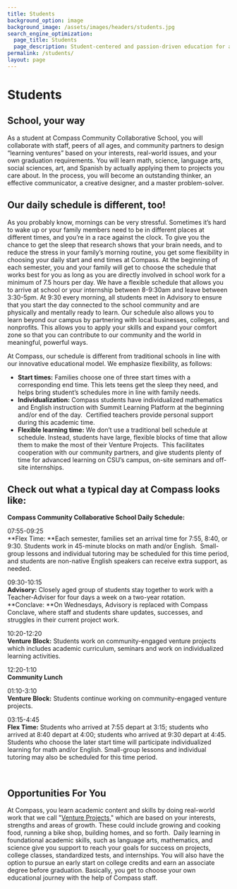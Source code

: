 ```yaml
---
title: Students
background_option: image
background_image: /assets/images/headers/students.jpg
search_engine_optimization:
  page_title: Students
  page_description: Student-centered and passion-driven education for a lifetime.
permalink: /students/
layout: page
---
```


# Students

## School, your way

As a student at Compass Community Collaborative School, you will collaborate with staff, peers of all ages, and community partners to design “learning ventures” based on your interests, real-world issues, and your own graduation requirements. You will learn math, science, language arts, social sciences, art, and Spanish by actually applying them to projects you care about. In the process, you will become an outstanding thinker, an effective communicator, a creative designer, and a master problem-solver.

## Our daily schedule is different, too!

As you probably know, mornings can be very stressful. Sometimes it’s hard to wake up or your family members need to be in different places at different times, and you’re in a race against the clock. To give you the chance to get the sleep that research shows that your brain needs, and to reduce the stress in your family’s morning routine, you get some flexibility in choosing your daily start and end times at Compass. At the beginning of each semester, you and your family will get to choose the schedule that works best for you as long as you are directly involved in school work for a minimum of 7.5 hours per day. We have a flexible schedule that allows you to arrive at school or your internship between 8-9:30am and leave between 3:30-5pm. At 9:30 every morning, all students meet in Advisory to ensure that you start the day connected to the school community and are physically and mentally ready to learn. Our schedule also allows you to learn beyond our campus by partnering with local businesses, colleges, and nonprofits. This allows you to apply your skills and expand your comfort zone so that you can contribute to our community and the world in meaningful, powerful ways.

At Compass, our schedule is different from traditional schools in line with our innovative educational model. We emphasize flexibility, as follows:&nbsp;

* **Start times:** Families choose one of three start times with a corresponding end time. This lets teens get the sleep they need, and helps bring student’s schedules more in line with family needs.
* **Individualization:** Compass students have individualized mathematics and English instruction with Summit Learning Platform at the beginning and/or end of the day.&nbsp; Certified teachers provide personal support during this academic time.
* **Flexible learning time:** We don’t use a traditional bell schedule at schedule. Instead, students have large, flexible blocks of time that allow them to make the most of their Venture Projects.&nbsp; This facilitates cooperation with our community partners, and give students plenty of time for advanced learning on CSU’s campus, on-site seminars and off-site internships.&nbsp;

## Check out what a typical day at Compass looks like:

**Compass Community Collaborative School Daily Schedule:**

07:55-09:25<br>**Flex Time:&nbsp;**Each semester, families set an arrival time for 7:55, 8:40, or 9:30. Students work in 45-minute blocks on math and/or English.&nbsp; Small-group lessons and individual tutoring may be scheduled for this time period, and students are non-native English speakers can receive extra support, as needed.&nbsp;

09:30-10:15<br>**Advisory:** Closely aged group of students stay together to work with a Teacher-Adviser for four days a week on a two-year rotation.<br>**Conclave:&nbsp;**On Wednesdays, Advisory is replaced with Compass Conclave, where staff and students share updates, successes, and struggles in their current project work.

10:20-12:20<br>**Venture Block:** Students work on community-engaged venture projects which includes academic curriculum, seminars and work on individualized learning activities.

12:20-1:10<br>**Community Lunch**

01:10-3:10<br>**Venture Block:** Students continue working on community-engaged venture projects.

03:15-4:45<br>**Flex Time:**&nbsp;Students who arrived at 7:55 depart at 3:15; students who arrived at 8:40 depart at 4:00; students who arrived at 9:30 depart at 4:45. Students who choose the later start time will participate individualized learning for math and/or English. Small-group lessons and individual tutoring may also be scheduled for this time period.

&nbsp;

## Opportunities For You

At Compass, you learn academic content and skills by doing real-world work that we call "[Venture Projects](/venture-projects/)," which are based on your interests, strengths and areas of growth. These could include growing and cooking food, running a bike shop, building homes, and so forth.&nbsp; Daily learning in foundational academic skills, such as language arts, mathematics, and science give you support to reach your goals for success on projects, college classes, standardized tests, and internships. You will also have the option to pursue an early start on college credits and earn an associate degree before graduation. Basically, you get to choose your own educational journey with the help of Compass staff.

&nbsp;